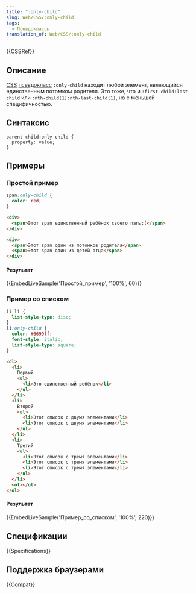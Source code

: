 ```yaml
---
title: ":only-child"
slug: Web/CSS/:only-child
tags:
  - Псевдоклассы
translation_of: Web/CSS/:only-child
---
```


{{CSSRef}}

## Описание

[CSS](/ru/docs/CSS) [псевдокласс](/ru/docs/Web/CSS/Псевдо-классы) `:only-child` находит любой элемент, являющийся единственным потомком родителя. Это тоже, что и `:first-child:last-child` или `:nth-child(1):nth-last-child(1)`, но с меньшей специфичностью.

## Синтаксис

```
parent child:only-child {
  property: value;
}
```

## Примеры

### Простой пример

```css
span:only-child {
  color: red;
}
```

```html
<div>
  <span>Этот span единственный ребёнок своего папы:(</span>
</div>

<div>
  <span>Этот span один из потомков родителя</span>
  <span>Этот span один из детей отца</span>
</div>
```

#### Результат

{{EmbedLiveSample('Простой_пример', '100%', 60)}}

### Пример со списком

```css
li li {
  list-style-type: disc;
}
li:only-child {
  color: #6699ff;
  font-style: italic;
  list-style-type: square;
}
```

```html
<ol>
  <li>
    Первый
    <ul>
      <li>Это единственный ребёнок</li>
    </ul>
  </li>
  <li>
    Второй
    <ul>
      <li>Этот список с двумя элементами</li>
      <li>Этот список с двумя элементами</li>
    </ul>
  </li>
  <li>
    Третий
    <ul>
      <li>Этот список с тремя элементами</li>
      <li>Этот список с тремя элементами</li>
      <li>Этот список с тремя элементами</li>
    </ul>
  </li>
  <ol></ol>
</ol>
```

#### Результат

{{EmbedLiveSample('Пример_со_списком', '100%', 220)}}

## Спецификации

{{Specifications}}

## Поддержка браузерами

{{Compat}}
